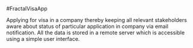 #FractalVisaApp

Applying for visa in a company thereby keeping all relevant stakeholders aware about status of particular application in company via email notification. All the data is stored in a remote server which is accessible using a simple user interface.
